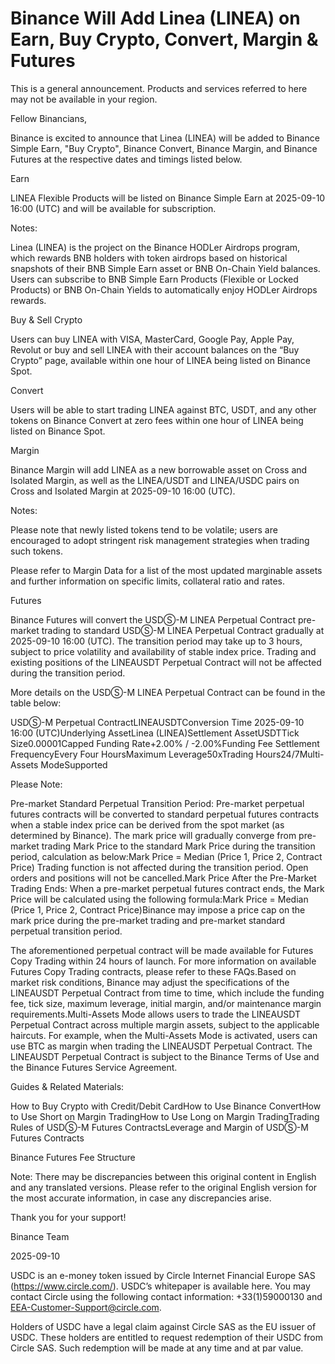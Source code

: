 # Binance Will Add Linea (LINEA) on Earn, Buy Crypto, Convert, Margin & Futures

This is a general announcement. Products and services referred to here may not be available in your region. 

Fellow Binancians,

Binance is excited to announce that Linea (LINEA) will be added to Binance Simple Earn, "Buy Crypto", Binance Convert, Binance Margin, and Binance Futures at the respective dates and timings listed below.

Earn

LINEA Flexible Products will be listed on Binance Simple Earn at 2025-09-10 16:00 (UTC) and will be available for subscription.

Notes:

Linea (LINEA) is the project on the Binance HODLer Airdrops program, which rewards BNB holders with token airdrops based on historical snapshots of their BNB Simple Earn asset or BNB On-Chain Yield balances. Users can subscribe to BNB Simple Earn Products (Flexible or Locked Products) or BNB On-Chain Yields to automatically enjoy HODLer Airdrops rewards.

Buy & Sell Crypto

Users can buy LINEA with VISA, MasterCard, Google Pay, Apple Pay, Revolut or buy and sell LINEA with their account balances on the “Buy Crypto” page, available within one hour of LINEA being listed on Binance Spot. 

Convert

Users will be able to start trading LINEA against BTC, USDT, and any other tokens on Binance Convert at zero fees within one hour of LINEA being listed on Binance Spot. 

Margin

Binance Margin will add LINEA as a new borrowable asset on Cross and Isolated Margin, as well as the LINEA/USDT and LINEA/USDC pairs on Cross and Isolated Margin at 2025-09-10 16:00 (UTC).

Notes: 

Please note that newly listed tokens tend to be volatile; users are encouraged to adopt stringent risk management strategies when trading such tokens.

Please refer to Margin Data for a list of the most updated marginable assets and further information on specific limits, collateral ratio and rates.

Futures

Binance Futures will convert the USDⓈ-M LINEA Perpetual Contract pre-market trading to standard USDⓈ-M LINEA Perpetual Contract gradually at 2025-09-10 16:00 (UTC). The transition period may take up to 3 hours, subject to price volatility and availability of stable index price. Trading and existing positions of the LINEAUSDT Perpetual Contract will not be affected during the transition period.

More details on the USDⓈ-M LINEA Perpetual Contract can be found in the table below:

USDⓈ-M Perpetual ContractLINEAUSDTConversion Time 2025-09-10 16:00 (UTC)Underlying AssetLinea (LINEA)Settlement AssetUSDTTick Size0.00001Capped Funding Rate+2.00% / -2.00%Funding Fee Settlement FrequencyEvery Four HoursMaximum Leverage50xTrading Hours24/7Multi-Assets ModeSupported

Please Note: 

Pre-market Standard Perpetual Transition Period: Pre-market perpetual futures contracts will be converted to standard perpetual futures contracts when a stable index price can be derived from the spot market (as determined by Binance). The mark price will gradually converge from pre-market trading Mark Price to the standard Mark Price during the transition period, calculation as below:Mark Price = Median (Price 1, Price 2, Contract Price) Trading function is not affected during the transition period. Open orders and positions will not be cancelled.Mark Price After the Pre-Market Trading Ends: When a pre-market perpetual futures contract ends, the Mark Price will be calculated using the following formula:Mark Price = Median (Price 1, Price 2, Contract Price)Binance may impose a price cap on the mark price during the pre-market trading and pre-market standard perpetual transition period.

The aforementioned perpetual contract will be made available for Futures Copy Trading within 24 hours of launch. For more information on available Futures Copy Trading contracts, please refer to these FAQs.Based on market risk conditions, Binance may adjust the specifications of the LINEAUSDT Perpetual Contract from time to time, which include the funding fee, tick size, maximum leverage, initial margin, and/or maintenance margin requirements.Multi-Assets Mode allows users to trade the LINEAUSDT Perpetual Contract across multiple margin assets, subject to the applicable haircuts. For example, when the Multi-Assets Mode is activated, users can use BTC as margin when trading the LINEAUSDT Perpetual Contract. The LINEAUSDT Perpetual Contract is subject to the Binance Terms of Use and the Binance Futures Service Agreement.

Guides & Related Materials:

How to Buy Crypto with Credit/Debit CardHow to Use Binance ConvertHow to Use Short on Margin TradingHow to Use Long on Margin TradingTrading Rules of USDⓈ-M Futures ContractsLeverage and Margin of USDⓈ-M Futures Contracts

Binance Futures Fee Structure

Note: There may be discrepancies between this original content in English and any translated versions. Please refer to the original English version for the most accurate information, in case any discrepancies arise.

Thank you for your support!

Binance Team

2025-09-10

USDC is an e-money token issued by Circle Internet Financial Europe SAS (https://www.circle.com/). USDC’s whitepaper is available here. You may contact Circle using the following contact information: +33(1)59000130 and EEA-Customer-Support@circle.com. 

Holders of USDC have a legal claim against Circle SAS as the EU issuer of USDC. These holders are entitled to request redemption of their USDC from Circle SAS. Such redemption will be made at any time and at par value.